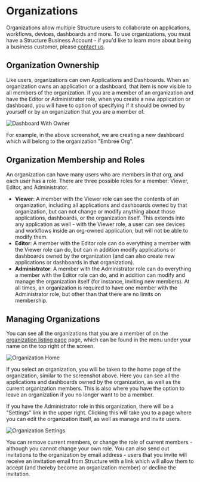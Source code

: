 # Organizations

Organizations allow multiple Structure users to collaborate on applications, workflows, devices, dashboards and more.  To use organizations, you must have a Structure Business Account - if you'd like to learn more about being a business customer, please [contact us](https://www.getstructure.io/contact-us).

## Organization Ownership

Like users, organizations can own Applications and Dashboards.  When an organization owns an application or a dashboard, that item is now visible to all members of the organization.  If you are a member of an organization and have the Editor or Administrator role, when you create a new application or dashboard, you will have to option of specifying if it should be owned by yourself or by an organization that you are a member of.

![Dashboard With Owner](/images/organizations/dash-with-owner.png "Dashboard With Owner")

For example, in the above screenshot, we are creating a new dashboard which will belong to the organization "Embree Org".

## Organization Membership and Roles

An organization can have many users who are members in that org, and each user has a role.  There are three possible roles for a member: Viewer, Editor, and Administrator.

*   **Viewer**: A member with the Viewer role can see the contents of an organization, including all applications and dashboards owned by that organization, but can not change or modify anything about those applications, dashboards, or the organization itself.  This extends into any application as well - with the Viewer role, a user can see devices and workflows inside an org-owned application, but will not be able to modify them.
*   **Editor**: A member with the Editor role can do everything a member with the Viewer role can do, but can in addition modify applications or dashboards owned by the organization (and can also create new applications or dashboards in that organization).
*   **Administrator**: A member with the Administrator role can do everything a member with the Editor role can do, and in addition can modify and manage the organization itself (for instance, inviting new members).  At all times, an organization is required to have one member with the Administrator role, but other than that there are no limits on membership.

## Managing Organizations

You can see all the organizations that you are a member of on the <a href="https://app.getstructure.io/#/organizations" target="_blank">organization listing page</a> page, which can be found in the menu under your name on the top right of the screen.

![Organization Home](/images/organizations/org-home.png "Organization Home")

If you select an organization, you will be taken to the home page of the organization, similar to the screenshot above.  Here you can see all the applications and dashboards owned by the organization, as well as the current organization members.  This is also where you have the option to leave an organization if you no longer want to be a member.

If you have the Administrator role in this organization, there will be a "Settings" link in the upper right.  Clicking this will take you to a page where you can edit the organization itself, as well as manage and invite users.

![Organization Settings](/images/organizations/org-settings.png "Organization Settings")

You can remove current members, or change the role of current members - although you cannot change your own role.  You can also send out invitations to the organization by email address - users that you invite will receive an invitation email from Structure with a link which will allow them to accept (and thereby become an organization member) or decline the invitation.
